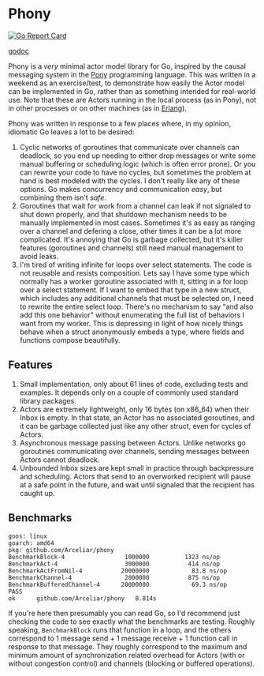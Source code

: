 # Phony

[![Go Report Card](https://goreportcard.com/badge/github.com/Arceliar/phony)](https://goreportcard.com/report/github.com/Arceliar/phony)

[godoc](https://godoc.org/github.com/Arceliar/phony)

Phony is a *very* minimal actor model library for Go, inspired by the causal messaging system in the [Pony](https://ponylang.io/) programming language. This was written in a weekend as an exercise/test, to demonstrate how easily the Actor model can be implemented in Go, rather than as something intended for real-world use. Note that these are Actors running in the local process (as in Pony), not in other processes or on other machines (as in [Erlang](https://www.erlang.org/)).

Phony was written in response to a few places where, in my opinion, idiomatic Go leaves a lot to be desired:

1. Cyclic networks of goroutines that communicate over channels can deadlock, so you end up needing to either drop messages or write some manual buffering or scheduling logic (which is often error prone). Or you can rewrite your code to have no cycles, but sometimes the problem at hand is best modeled with the cycles. I don't really like any of these options. Go makes concurrency and communication *easy*, but combining them isn't *safe*.
2. Goroutines that wait for work from a channel can leak if not signaled to shut down properly, and that shutdown mechanism needs to be manually implemented in most cases. Sometimes it's as easy as ranging over a channel and defering a close, other times it can be a lot more complicated. It's annoying that Go is garbage collected, but it's killer features (goroutines and channels) still need manual management to avoid leaks.
3. I'm tired of writing infinite for loops over select statements. The code is not reusable and resists composition. Lets say I have some type which normally has a worker goroutine associated with it, sitting in a for loop over a select statement. If I want to embed that type in a new struct, which includes any additional channels that must be selected on, I need to rewrite the entire select loop. There's no mechanism to say "and also add this one behavior" without enumerating the full list of behaviors I want from my worker. This is depressing in light of how nicely things behave when a struct anonymously embeds a type, where fields and functions compose beautifully.

## Features

1. Small implementation, only about 61 lines of code, excluding tests and examples. It depends only on a couple of commonly used standard library packages.
2. Actors are extremely lightweight, only 16 bytes (on x86_64) when their Inbox is empty. In that state, an Actor has no associated goroutines, and it can be garbage collected just like any other struct, even for cycles of Actors.
3. Asynchronous message passing between Actors. Unlike networks go goroutines communicating over channels, sending messages between Actors cannot deadlock.
4. Unbounded Inbox sizes are kept small in practice through backpressure and scheduling. Actors that send to an overworked recipient will pause at a safe point in the future, and wait until signaled that the recipient has caught up.

## Benchmarks

```
goos: linux
goarch: amd64
pkg: github.com/Arceliar/phony
BenchmarkBlock-4             	 1000000	      1323 ns/op
BenchmarkAct-4               	 3000000	       414 ns/op
BenchmarkActFromNil-4        	20000000	        83.8 ns/op
BenchmarkChannel-4           	 2000000	       875 ns/op
BenchmarkBufferedChannel-4   	20000000	        69.3 ns/op
PASS
ok  	github.com/Arceliar/phony	8.814s
```

If you're here then presumably you can read Go, so I'd recommend just checking the code to see exactly what the benchmarks are testing. Roughly speaking, `BenchmarkBlock` runs that function in a loop, and the others correspond to 1 message send + 1 message receive + 1 function call in response to that message. They roughly correspond to the maximum and minimum amount of synchronization related overhead for Actors (with or without congestion control) and channels (blocking or buffered operations).
